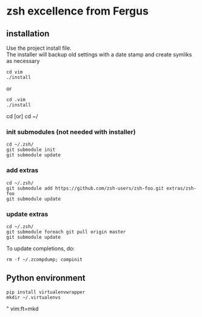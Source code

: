 # zsh excellence from Fergus

## installation
Use the project install file.  
The installer will backup old settings with a date stamp and create symliks as necessary

```
cd vim 
./install
```
or
```
cd .vim
./install
```
cd [or] cd ~/

### init submodules (not needed with installer)
```
cd ~/.zsh/
git submodule init
git submodule update
```

### add extras
```
cd ~/.zsh/
git submodule add https://github.com/zsh-users/zsh-foo.git extras/zsh-foo
git submodule update
```

### update extras
```
cd ~/.zsh/
git submodule foreach git pull origin master
git submodule update
```

To update completions, do:
```
rm -f ~/.zcompdump; compinit
```

## Python environment
```
pip install virtualenvwrapper
mkdir ~/.virtualenvs
```

" vim:ft=mkd

